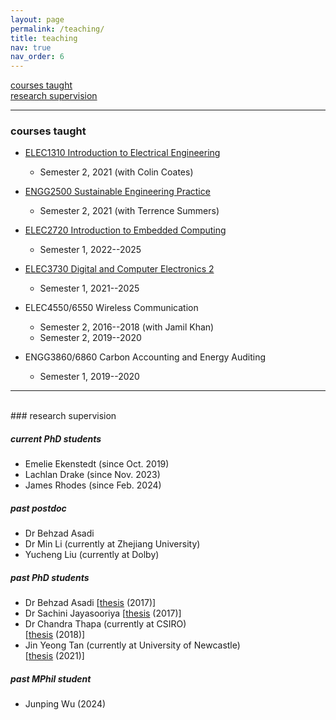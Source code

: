 ```yaml
---
layout: page
permalink: /teaching/
title: teaching
nav: true
nav_order: 6
---
```


[courses taught](#courses-taught)  
[research supervision](#research-supervision)

***

### courses taught

- [ELEC1310 Introduction to Electrical Engineering](https://www.newcastle.edu.au/course/ELEC1310)
   - Semester 2, 2021 (with Colin Coates)
- [ENGG2500 Sustainable Engineering Practice](https://www.newcastle.edu.au/course/ENGG2500)
   - Semester 2, 2021 (with Terrence Summers)
- [ELEC2720 Introduction to Embedded Computing](https://www.newcastle.edu.au/course/ELEC2720)
   - Semester 1, 2022--2025

- [ELEC3730 Digital and Computer Electronics 2](https://www.newcastle.edu.au/course/ELEC3730)
   - Semester 1, 2021--2025
- ELEC4550/6550 Wireless Communication
   - Semester 2, 2016--2018 (with Jamil Khan)
   - Semester 2, 2019--2020
- ENGG3860/6860 Carbon Accounting and Energy Auditing
   - Semester 1, 2019--2020


***
<br>
### research supervision

##### current PhD students
- Emelie Ekenstedt (since Oct. 2019)
- Lachlan Drake (since Nov. 2023)
- James Rhodes (since Feb. 2024)

##### past postdoc
- Dr Behzad Asadi 
- Dr Min Li (currently at Zhejiang University)
- Yucheng Liu (currently at Dolby)

##### past PhD students
- Dr Behzad Asadi 
[[thesis](https://nova.newcastle.edu.au/vital/access/manager/Repository/uon:27096) (2017)]
- Dr Sachini Jayasooriya 
[[thesis](https://nova.newcastle.edu.au/vital/access/manager/Repository/uon:29091) (2017)]
- Dr Chandra Thapa (currently at CSIRO)  
[[thesis](https://hdl.handle.net/1959.13/1388175) (2018)]
- Jin Yeong Tan (currently at University of Newcastle)   
  [[thesis](http://hdl.handle.net/1959.13/1426913) (2021)]

##### past MPhil student
- Junping Wu (2024)